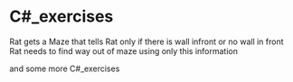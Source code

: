 # C#_exercises
Rat gets a Maze that tells Rat only if there is wall infront or no wall in front
Rat needs to find way out of maze using only this information


and some more C#_exercises
